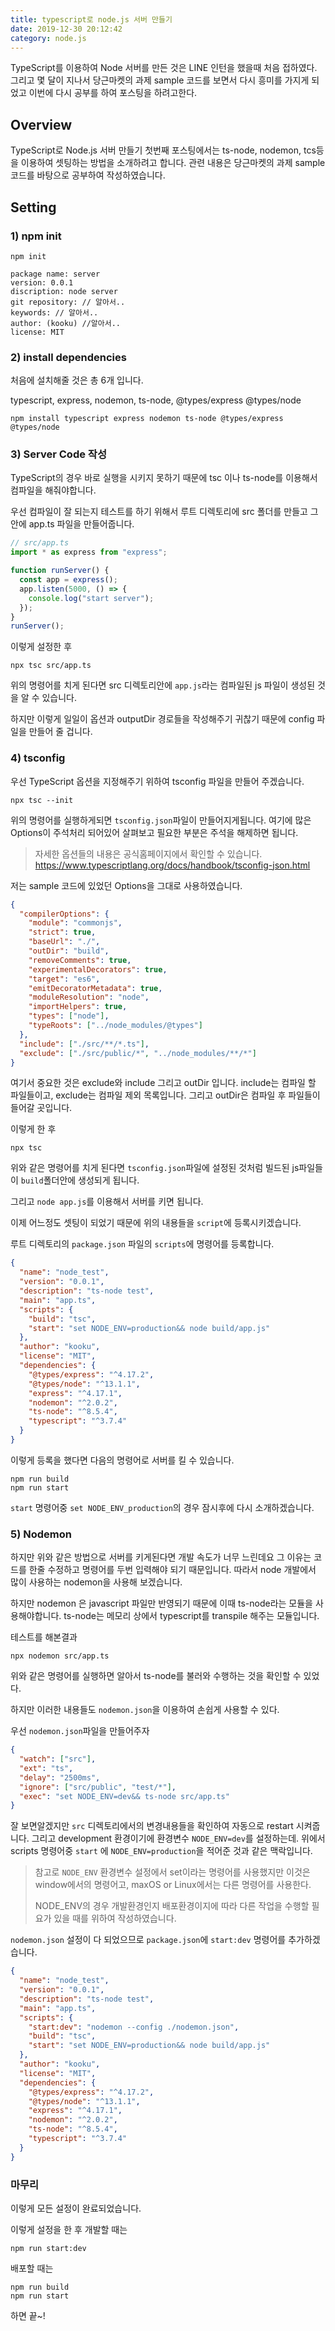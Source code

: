 ```yaml
---
title: typescript로 node.js 서버 만들기
date: 2019-12-30 20:12:42
category: node.js
---
```


TypeScript를 이용하여 Node 서버를 만든 것은 LINE 인턴을 했을때 처음 접하였다. 그리고 몇 달이 지나서 당근마켓의 과제 sample 코드를 보면서 다시 흥미를 가지게 되었고 이번에 다시 공부를 하여 포스팅을 하려고한다.

## Overview

TypeScript로 Node.js 서버 만들기 첫번째 포스팅에서는 ts-node, nodemon, tcs등을 이용하여 셋팅하는 방법을 소개하려고 합니다. 관련 내용은 당근마켓의 과제 sample 코드를 바탕으로 공부하여 작성하였습니다.

## Setting

### 1) npm init

```shell
npm init
```

```
package name: server
version: 0.0.1
discription: node server
git repository: // 알아서..
keywords: // 알아서..
author: (kooku) //알아서..
license: MIT
```

### 2) install dependencies

처음에 설치해줄 것은 총 6개 입니다.

typescript, express, nodemon, ts-node, @types/express @types/node

```shell
npm install typescript express nodemon ts-node @types/express @types/node
```

### 3) Server Code 작성

TypeScript의 경우 바로 실행을 시키지 못하기 때문에 tsc 이나 ts-node를 이용해서 컴파일을 해줘야합니다.

우선 컴파일이 잘 되는지 테스트를 하기 위해서 루트 디렉토리에 src 폴더를 만들고 그 안에 app.ts 파일을 만들어줍니다.

```typescript
// src/app.ts
import * as express from "express";

function runServer() {
  const app = express();
  app.listen(5000, () => {
    console.log("start server");
  });
}
runServer();
```

이렇게 설정한 후

```shell
npx tsc src/app.ts
```

위의 명령어를 치게 된다면 src 디렉토리안에 `app.js`라는 컴파일된 js 파일이 생성된 것을 알 수 있습니다.

하지만 이렇게 일일이 옵션과 outputDir 경로들을 작성해주기 귀찮기 때문에 config 파일을 만들어 줄 겁니다.

### 4) tsconfig

우선 TypeScript 옵션을 지정해주기 위하여 tsconfig 파일을 만들어 주겠습니다.

```shell
npx tsc --init
```

위의 명령어를 실행하게되면 `tsconfig.json`파일이 만들어지게됩니다. 여기에 많은 Options이 주석처리 되어있어 살펴보고 필요한 부분은 주석을 해제하면 됩니다.

> 자세한 옵션들의 내용은 공식홈페이지에서 확인할 수 있습니다. <https://www.typescriptlang.org/docs/handbook/tsconfig-json.html>

저는 sample 코드에 있었던 Options을 그대로 사용하였습니다.

```json
{
  "compilerOptions": {
    "module": "commonjs",
    "strict": true,
    "baseUrl": "./",
    "outDir": "build",
    "removeComments": true,
    "experimentalDecorators": true,
    "target": "es6",
    "emitDecoratorMetadata": true,
    "moduleResolution": "node",
    "importHelpers": true,
    "types": ["node"],
    "typeRoots": ["../node_modules/@types"]
  },
  "include": ["./src/**/*.ts"],
  "exclude": ["./src/public/*", "../node_modules/**/*"]
}

```

여기서 중요한 것은 exclude와 include 그리고 outDir 입니다.  include는 컴파일 할 파일들이고, exclude는 컴파일 제외 목록입니다. 그리고 outDir은 컴파일 후 파일들이 들어갈 곳입니다.

이렇게 한 후

```shell
npx tsc
```

위와 같은 명령어를 치게 된다면 `tsconfig.json`파일에 설정된 것처럼 빌드된 js파일들이 `build`폴더안에 생성되게 됩니다.

그리고 `node app.js`를 이용해서 서버를 키면 됩니다.

이제 어느정도 셋팅이 되었기 때문에 위의 내용들을 `script`에 등록시키겠습니다.

루트 디렉토리의 `package.json` 파일의 `scripts`에 명령어를 등록합니다.

```json
{
  "name": "node_test",
  "version": "0.0.1",
  "description": "ts-node test",
  "main": "app.ts",
  "scripts": {
    "build": "tsc",
    "start": "set NODE_ENV=production&& node build/app.js"
  },
  "author": "kooku",
  "license": "MIT",
  "dependencies": {
    "@types/express": "^4.17.2",
    "@types/node": "^13.1.1",
    "express": "^4.17.1",
    "nodemon": "^2.0.2",
    "ts-node": "^8.5.4",
    "typescript": "^3.7.4"
  }
}
```

이렇게 등록을 했다면 다음의 명령어로 서버를 킬 수 있습니다.

```shell
npm run build
npm run start
```

`start` 명령어중 `set NODE_ENV_production`의 경우 잠시후에 다시 소개하겠습니다.

### 5) Nodemon

하지만 위와 같은 방법으로 서버를 키게된다면 개발 속도가 너무 느린데요 그 이유는 코드를 한줄 수정하고 명령어를 두번 입력해야 되기 때문입니다. 따라서 node 개발에서 많이 사용하는 nodemon을 사용해 보겠습니다.

하지만 nodemon 은 javascript 파일만 반영되기 때문에 이때 ts-node라는 모듈을 사용해야합니다. ts-node는 메모리 상에서 typescript를 transpile 해주는 모듈입니다.

테스트를 해본결과

```shell
npx nodemon src/app.ts
```

위와 같은 명령어를 실행하면 알아서 ts-node를 불러와 수행하는 것을 확인할 수 있었다.

하지만 이러한 내용들도 `nodemon.json`을 이용하여 손쉽게 사용할 수 있다.

우선 `nodemon.json`파일을 만들어주자

```json
{
  "watch": ["src"],
  "ext": "ts",
  "delay": "2500ms",
  "ignore": ["src/public", "test/*"],
  "exec": "set NODE_ENV=dev&& ts-node src/app.ts"
}

```

잘 보면알겠지만 `src` 디렉토리에서의 변경내용들을 확인하여 자동으로 restart 시켜줍니다. 그리고 development 환경이기에 환경변수 `NODE_ENV=dev`를 설정하는데. 위에서 scripts 명령어중  `start` 에 `NODE_ENV=production`을 적어준 것과 같은 맥락입니다.

> 참고로 `NODE_ENV` 환경변수 설정에서 set이라는 명령어를 사용했지만 이것은 window에서의 명령어고, maxOS or Linux에서는 다른 명령어를 사용한다.
>
> NODE_ENV의 경우 개발환경인지 배포환경이지에 따라 다른 작업을 수행할 필요가 있을 때를 위하여 작성하였습니다.

`nodemon.json` 설정이 다 되었으므로  `package.json`에 `start:dev` 명령어를 추가하겠습니다.

```json
{
  "name": "node_test",
  "version": "0.0.1",
  "description": "ts-node test",
  "main": "app.ts",
  "scripts": {
  	"start:dev": "nodemon --config ./nodemon.json",
    "build": "tsc",
    "start": "set NODE_ENV=production&& node build/app.js"
  },
  "author": "kooku",
  "license": "MIT",
  "dependencies": {
    "@types/express": "^4.17.2",
    "@types/node": "^13.1.1",
    "express": "^4.17.1",
    "nodemon": "^2.0.2",
    "ts-node": "^8.5.4",
    "typescript": "^3.7.4"
  }
}
```

### 마무리

이렇게 모든 설정이 완료되었습니다.

이렇게 설정을 한 후 개발할 때는

```shell
npm run start:dev
```

배포할 때는 

```shell
npm run build
npm run start
```

하면 끝~!